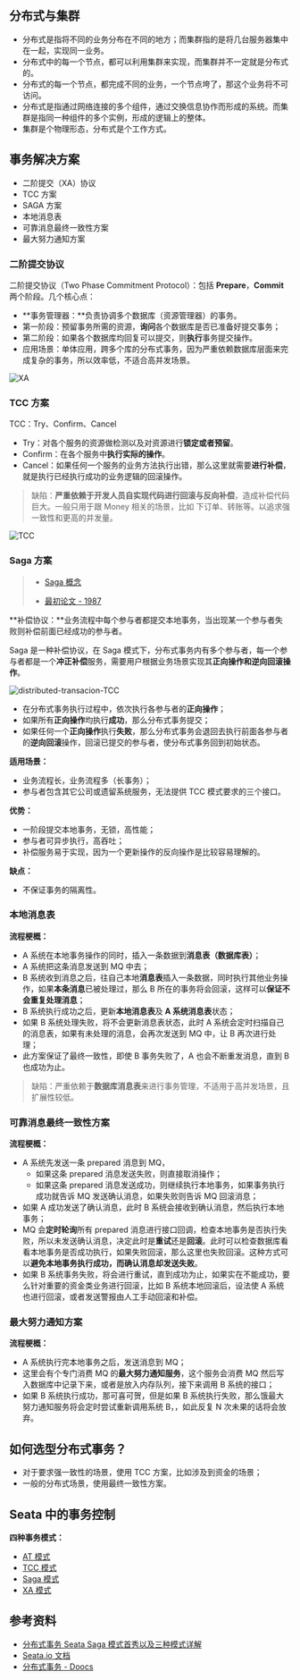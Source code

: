 ## 分布式与集群

- 分布式是指将不同的业务分布在不同的地方；而集群指的是将几台服务器集中在一起，实现同一业务。
- 分布式中的每一个节点，都可以利用集群来实现，而集群并不一定就是分布式的。 
- 分布式的每一个节点，都完成不同的业务，一个节点垮了，那这个业务将不可访问。
- 分布式是指通过网络连接的多个组件，通过交换信息协作而形成的系统。而集群是指同一种组件的多个实例，形成的逻辑上的整体。
- 集群是个物理形态，分布式是个工作方式。

## 事务解决方案

- 二阶提交（XA）协议
- TCC 方案
- SAGA 方案
- 本地消息表
- 可靠消息最终一致性方案
- 最大努力通知方案

### 二阶提交协议

二阶提交协议（Two Phase Commitment Protocol）：包括 **Prepare**，**Commit** 两个阶段。几个核心点：

- **事务管理器：**负责协调多个数据库（资源管理器）的事务。
- 第一阶段：预留事务所需的资源，**询问**各个数据库是否已准备好提交事务；
- 第二阶段：如果各个数据库均回复可以提交，则**执行**事务提交操作。
- 应用场景：单体应用，跨多个库的分布式事务，因为严重依赖数据库层面来完成复杂的事务，所以效率低，不适合高并发场景。

![XA](https://gitee.com/raymond-zhao/oss/raw/master/uPic/image-20201008101748937.png)

### TCC 方案

TCC：Try、Confirm、Cancel

- Try：对各个服务的资源做检测以及对资源进行**锁定或者预留**。
- Confirm：在各个服务中**执行实际的操作**。
- Cancel：如果任何一个服务的业务方法执行出错，那么这里就需要**进行补偿**，就是执行已经执行成功的业务逻辑的回滚操作。

> 缺陷：**严重依赖于开发人员自实现代码进行回滚与反向补偿**，造成补偿代码巨大。一般只用于跟 Money 相关的场景，比如 下订单、转账等。以追求强一致性和更高的并发量。

![TCC](https://gitee.com/raymond-zhao/oss/raw/master/uPic/image-20201008101711825.png)

### Saga 方案

> - [Saga 概念](https://redux-saga-in-chinese.js.org/docs/introduction/SagaBackground.html)
>
> - [最初论文 - 1987](http://www.cs.cornell.edu/andru/cs711/2002fa/reading/sagas.pdf)

**补偿协议：**业务流程中每个参与者都提交本地事务，当出现某一个参与者失败则补偿前面已经成功的参与者。

Saga 是一种补偿协议，在 Saga 模式下，分布式事务内有多个参与者，每一个参与者都是一个**冲正补偿**服务，需要用户根据业务场景实现其**正向操作和逆向回滚操作**。

![distributed-transacion-TCC](https://doocs.github.io/advanced-java/docs/distributed-system/images/distributed-transaction-saga.png)

- 在分布式事务执行过程中，依次执行各参与者的**正向操作**；
- 如果所有**正向操作**均执行**成功**，那么分布式事务提交；
- 如果任何一个**正向操作**执行**失败**，那么分布式事务会退回去执行前面各参与者的**逆向回滚**操作，回滚已提交的参与者，使分布式事务回到初始状态。

**适用场景：**

- 业务流程长，业务流程多（长事务）；
- 参与者包含其它公司或遗留系统服务，无法提供 TCC 模式要求的三个接口。

**优势：**

- 一阶段提交本地事务，无锁，高性能；
- 参与者可异步执行，高吞吐；
- 补偿服务易于实现，因为一个更新操作的反向操作是比较容易理解的。

**缺点：**

- 不保证事务的隔离性。

### 本地消息表

**流程梗概：**

- A 系统在本地事务操作的同时，插入一条数据到**消息表（数据库表）**；
- A 系统把这条消息发送到 MQ 中去；
- B 系统收到消息之后，往自己本地**消息表**插入一条数据，同时执行其他业务操作，如果**本条消息**已被处理过，那么 B 所在的事务将会回滚，这样可以**保证不会重复处理消息**；
- B 系统执行成功之后，更新**本地消息表**及 **A 系统消息表**状态；
- 如果 B 系统处理失败，将不会更新消息表状态，此时 A 系统会定时扫描自己的消息表，如果有未处理的消息，会再次发送到 MQ 中，让 B 再次进行处理；
- 此方案保证了最终一致性，即使 B 事务失败了，A 也会不断重发消息，直到 B 也成功为止。

> 缺陷：严重依赖于**数据库消息表**来进行事务管理，不适用于高并发场景，且扩展性较低。

### 可靠消息最终一致性方案

**流程梗概：**

- A 系统先发送一条 prepared 消息到 MQ，
  - 如果这条 prepared 消息发送失败，则直接取消操作；
  - 如果这条 prepared 消息发送成功，则继续执行本地事务，如果事务执行成功就告诉 MQ 发送确认消息，如果失败则告诉 MQ 回滚消息；
- 如果 A 成功发送了确认消息，此时 B 系统会接收到确认消息，然后执行本地事务；
- MQ 会**定时轮询**所有 prepared 消息进行接口回调，检查本地事务是否执行失败，所以未发送确认消息，决定此时是**重试**还是**回滚**。此时可以检查数据库看看本地事务是否成功执行，如果失败回滚，那么这里也失败回滚。这种方式可以**避免本地事务执行成功，而确认消息却发送失败**。
- 如果 B 系统事务失败，将会进行重试，直到成功为止，如果实在不能成功，要么针对重要的资金类业务进行回滚，比如 B 系统本地回滚后，设法使 A 系统也进行回滚，或者发送警报由人工手动回滚和补偿。

### 最大努力通知方案

**流程梗概：**

- A 系统执行完本地事务之后，发送消息到 MQ；
- 这里会有个专门消费 MQ 的**最大努力通知服务**，这个服务会消费 MQ 然后写入数据库中记录下来，或者是放入内存队列，接下来调用 B 系统的接口；
- 如果 B 系统执行成功，那可喜可贺，但是如果 B 系统执行失败，那么饿最大努力通知服务将会定时尝试重新调用系统 B，，如此反复 N 次未果的话将会放弃。

## 如何选型分布式事务？

- 对于要求强一致性的场景，使用 TCC 方案，比如涉及到资金的场景；
- 一般的分布式场景，使用最终一致性方案。

## Seata 中的事务控制

**四种事务模式：**

- [AT 模式](http://seata.io/zh-cn/docs/dev/mode/at-mode.html)
- [TCC 模式](http://seata.io/zh-cn/docs/dev/mode/tcc-mode.html)
- [Saga 模式](http://seata.io/zh-cn/docs/user/saga.html)
- [XA 模式](http://seata.io/zh-cn/docs/dev/mode/xa-mode.html)

## 参考资料

- [分布式事务 Seata Saga 模式首秀以及三种模式详解](https://www.sofastack.tech/blog/sofa-meetup-3-seata-retrospect/)
- [Seata.io 文档](http://seata.io/zh-cn/docs/overview/what-is-seata.html)
- [分布式事务 - Doocs](https://doocs.github.io/advanced-java/#/./docs/distributed-system/distributed-transaction)